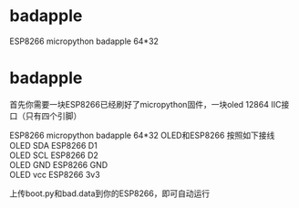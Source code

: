 # badapple
ESP8266 micropython badapple 64*32
# badapple
首先你需要一块ESP8266已经刷好了micropython固件，一块oled 12864 IIC接口（只有四个引脚）  

ESP8266 micropython badapple 64*32
OLED和ESP8266 按照如下接线  
OLED SDA  ESP8266 D1  
OLED SCL ESP8266 D2  
OLED GND ESP8266 GND  
OLED vcc ESP8266 3v3  

上传boot.py和bad.data到你的ESP8266，即可自动运行
